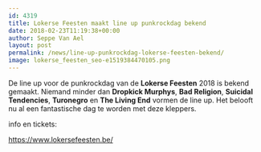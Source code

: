 ```yaml
---
id: 4319
title: Lokerse Feesten maakt line up punkrockdag bekend
date: 2018-02-23T11:19:38+00:00
author: Seppe Van Ael
layout: post
permalink: /news/line-up-punkrockdag-lokerse-feesten-bekend/
image: lokerse_feesten_seo-e1519384470105.png
---
```

De line up voor de punkrockdag van de **Lokerse Feesten** 2018 is bekend gemaakt. Niemand minder dan **Dropkick Murphys**, **Bad Religion**, **Suicidal Tendencies**, **Turonegro** en **The Living End** vormen de line up. Het belooft nu al een fantastische dag te worden met deze kleppers.

info en tickets:

https://www.lokersefeesten.be/

&nbsp;